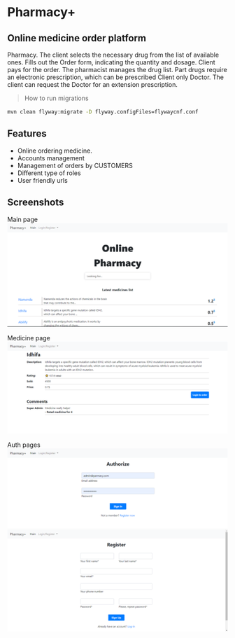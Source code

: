 # Pharmacy+
## Online medicine order platform

Pharmacy. The client selects the necessary drug from the list of available ones.
Fills out the Order form, indicating the quantity and dosage. Client
pays for the order. The pharmacist manages the drug list. Part
drugs require an electronic prescription, which can be prescribed
Client only Doctor. The client can request the Doctor for an extension
prescription.



> How to run migrations
```sh
mvn clean flyway:migrate -D flyway.configFiles=flywaycnf.conf
```

## Features

- Online ordering medicine.
- Accounts management
- Management of orders by CUSTOMERS
- Different type of roles
- User friendly urls 
## Screenshots
Main page
![img.png](img.png)

Medicine page
![img_1.png](img_1.png)

Auth pages
![img_2.png](img_2.png)
![img_3.png](img_3.png)
